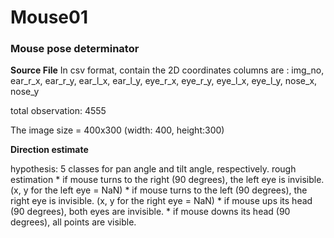 # Mouse01

### Mouse pose determinator

**Source File**
In csv format, contain the 2D coordinates
columns are :
img_no, ear_r_x, ear_r_y, ear_l_x, ear_l_y, eye_r_x, eye_r_y, eye_l_x, eye_l_y, nose_x, nose_y

total observation: 4555

The image size = 400x300 (width: 400, height:300)

**Direction estimate**

hypothesis: 5 classes for pan angle and tilt angle, respectively.
rough estimation
    * if mouse turns to the right (90 degrees), the left eye is invisible. (x, y for the left eye = NaN)
    * if mouse turns to the left (90 degrees), the right eye is invisible. (x, y for the right eye = NaN)
    * if mouse ups its head (90 degrees), both eyes are invisible.
    * if mouse downs its head (90 degrees), all points are visible.



